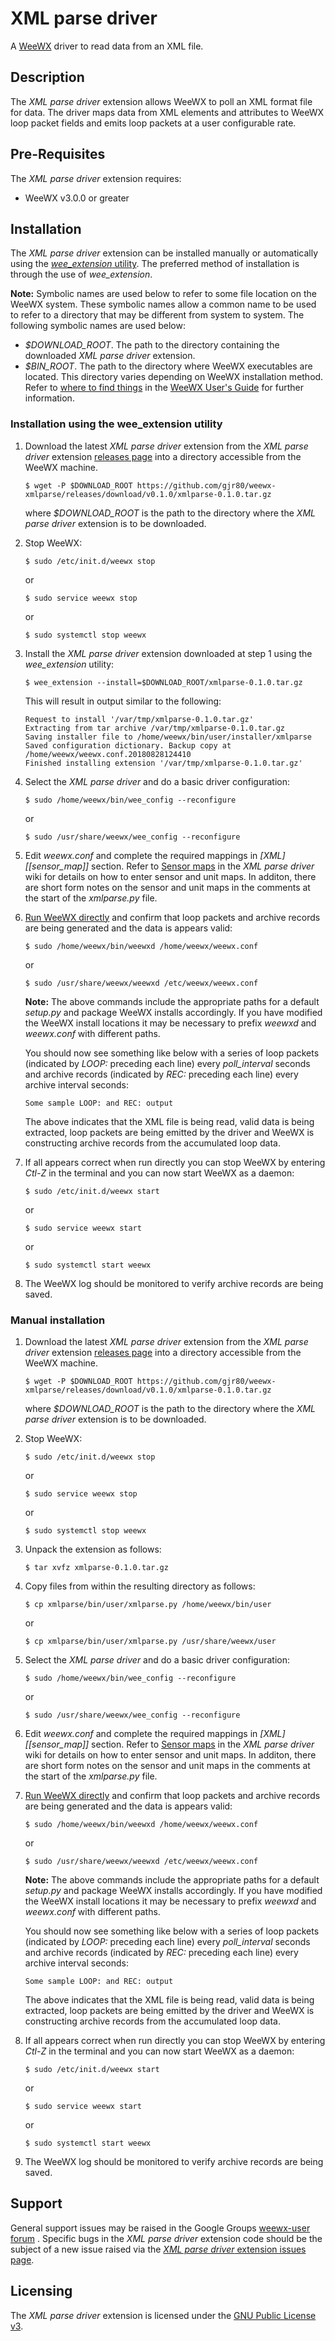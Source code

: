 # XML parse driver #

A [WeeWX](http://weewx.com/ "WeeWX - Open source software for your weather station") driver to read data from an XML file.

## Description ##

The *XML parse driver* extension allows WeeWX to poll an XML format file for data. The driver maps data from XML elements and attributes to WeeWX loop packet fields and emits loop packets at a user configurable rate.

## Pre-Requisites ##

The *XML parse driver* extension requires:

-   WeeWX v3.0.0 or greater

## Installation ##

The *XML parse driver* extension can be installed manually or automatically using the [*wee_extension* utility](http://weewx.com/docs/utilities.htm#wee_extension_utility). The preferred method of installation is through the use of *wee_extension*.

**Note:** Symbolic names are used below to refer to some file location on the WeeWX system. These symbolic names allow a common name to be used to refer to a directory that may be different from system to system. The following symbolic names are used below:

-   *$DOWNLOAD_ROOT*. The path to the directory containing the downloaded *XML parse driver* extension.
-   *$BIN_ROOT*. The path to the directory where WeeWX executables are located. This directory varies depending on WeeWX installation method. Refer to [where to find things](http://weewx.com/docs/usersguide.htm#Where_to_find_things "where to find things") in the [WeeWX User's Guide](http://weewx.com/docs/usersguide.htm "User's Guide to the WeeWX Weather System") for further information.

### Installation using the wee_extension utility ###

1.  Download the latest *XML parse driver* extension from the *XML parse driver* extension [releases page](https://github.com/gjr80/weewx-xmlparse/releases) into a directory accessible from the WeeWX machine.

        $ wget -P $DOWNLOAD_ROOT https://github.com/gjr80/weewx-xmlparse/releases/download/v0.1.0/xmlparse-0.1.0.tar.gz

    where *$DOWNLOAD_ROOT* is the path to the directory where the *XML parse driver* extension is to be downloaded.

1.  Stop WeeWX:

        $ sudo /etc/init.d/weewx stop

    or

        $ sudo service weewx stop

    or

        $ sudo systemctl stop weewx

3.  Install the *XML parse driver* extension downloaded at step 1 using the *wee_extension* utility:

        $ wee_extension --install=$DOWNLOAD_ROOT/xmlparse-0.1.0.tar.gz

    This will result in output similar to the following:

        Request to install '/var/tmp/xmlparse-0.1.0.tar.gz'
        Extracting from tar archive /var/tmp/xmlparse-0.1.0.tar.gz
        Saving installer file to /home/weewx/bin/user/installer/xmlparse
        Saved configuration dictionary. Backup copy at /home/weewx/weewx.conf.20180828124410
        Finished installing extension '/var/tmp/xmlparse-0.1.0.tar.gz'

1.  Select the *XML parse driver* and do a basic driver configuration:

        $ sudo /home/weewx/bin/wee_config --reconfigure

    or

        $ sudo /usr/share/weewx/wee_config --reconfigure

1.  Edit *weewx.conf* and complete the required mappings in *[XML]* *[[sensor_map]]* section. Refer to [Sensor maps]() in the *XML parse driver* wiki for details on how to enter sensor and unit maps. In additon, there are short form notes on the sensor and unit maps in the comments at the start of the *xmlparse.py* file.

1.  [Run WeeWX directly](http://weewx.com/docs/usersguide.htm#Running_directly) and confirm that loop packets and archive records are being generated and the data is appears valid:

        $ sudo /home/weewx/bin/weewxd /home/weewx/weewx.conf

    or

        $ sudo /usr/share/weewx/weewxd /etc/weewx/weewx.conf

    **Note:** The above commands include the appropriate paths for a default *setup.py* and package WeeWX installs accordingly. If you have modified the WeeWX install locations it may be necessary to prefix *weewxd* and *weewx.conf* with different paths.

    You should now see something like below with a series of loop packets (indicated by *LOOP:* preceding each line) every *poll_interval* seconds and archive records (indicated by *REC:* preceding each line) every archive interval seconds:

        Some sample LOOP: and REC: output

    The above indicates that the XML file is being read, valid data is being extracted, loop packets are being emitted by the driver and WeeWX is constructing archive records from the accumulated loop data.

1.  If all appears correct when run directly you can stop WeeWX by entering *Ctl-Z* in the terminal and you can now start WeeWX as a daemon:

        $ sudo /etc/init.d/weewx start

    or

        $ sudo service weewx start

    or

        $ sudo systemctl start weewx

1.  The WeeWX log should be monitored to verify archive records are being saved.

### Manual installation ###

1.  Download the latest *XML parse driver* extension from the *XML parse driver* extension [releases page](https://github.com/gjr80/weewx-xmlparse/releases) into a directory accessible from the WeeWX machine.

        $ wget -P $DOWNLOAD_ROOT https://github.com/gjr80/weewx-xmlparse/releases/download/v0.1.0/xmlparse-0.1.0.tar.gz

    where *$DOWNLOAD_ROOT* is the path to the directory where the *XML parse driver* extension is to be downloaded.

1.  Stop WeeWX:

        $ sudo /etc/init.d/weewx stop

    or

        $ sudo service weewx stop

    or

        $ sudo systemctl stop weewx

1.  Unpack the extension as follows:

        $ tar xvfz xmlparse-0.1.0.tar.gz

1.  Copy files from within the resulting directory as follows:

        $ cp xmlparse/bin/user/xmlparse.py /home/weewx/bin/user

    or

        $ cp xmlparse/bin/user/xmlparse.py /usr/share/weewx/user

1.  Select the *XML parse driver* and do a basic driver configuration:

        $ sudo /home/weewx/bin/wee_config --reconfigure

    or

        $ sudo /usr/share/weewx/wee_config --reconfigure

1.  Edit *weewx.conf* and complete the required mappings in *[XML]* *[[sensor_map]]* section. Refer to [Sensor maps]() in the *XML parse driver* wiki for details on how to enter sensor and unit maps. In additon, there are short form notes on the sensor and unit maps in the comments at the start of the *xmlparse.py* file.

1.  [Run WeeWX directly](http://weewx.com/docs/usersguide.htm#Running_directly) and confirm that loop packets and archive records are being generated and the data is appears valid:

        $ sudo /home/weewx/bin/weewxd /home/weewx/weewx.conf

    or

        $ sudo /usr/share/weewx/weewxd /etc/weewx/weewx.conf

    **Note:** The above commands include the appropriate paths for a default *setup.py* and package WeeWX installs accordingly. If you have modified the WeeWX install locations it may be necessary to prefix *weewxd* and *weewx.conf* with different paths.

    You should now see something like below with a series of loop packets (indicated by *LOOP:* preceding each line) every *poll_interval* seconds and archive records (indicated by *REC:* preceding each line) every archive interval seconds:

        Some sample LOOP: and REC: output

    The above indicates that the XML file is being read, valid data is being extracted, loop packets are being emitted by the driver and WeeWX is constructing archive records from the accumulated loop data.

1.  If all appears correct when run directly you can stop WeeWX by entering *Ctl-Z* in the terminal and you can now start WeeWX as a daemon:

        $ sudo /etc/init.d/weewx start

    or

        $ sudo service weewx start

    or

        $ sudo systemctl start weewx

1.  The WeeWX log should be monitored to verify archive records are being saved.

## Support ##

General support issues may be raised in the Google Groups [weewx-user forum](https://groups.google.com/group/weewx-user) . Specific bugs in the *XML parse driver* extension code should be the subject of a new issue raised via the [*XML parse driver* extension issues page](https://github.com/gjr80/weewx-xmlparse/issues).

## Licensing ##

The *XML parse driver* extension is licensed under the [GNU Public License v3](https://github.com/gjr80/weewx-xmlparse/blob/master/LICENSE).
